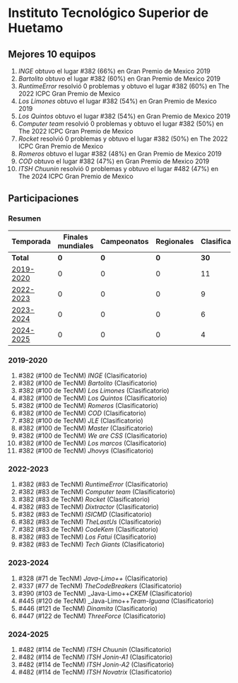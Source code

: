 # Instituto Tecnológico Superior de Huetamo

## Mejores 10 equipos

1. _INGE_ obtuvo el lugar #382 (66%) en Gran Premio de Mexico 2019
1. _Bartolito_ obtuvo el lugar #382 (60%) en Gran Premio de Mexico 2019
1. _RuntimeError_ resolvió 0 problemas y obtuvo el lugar #382 (60%) en The 2022 ICPC Gran Premio de Mexico
1. _Los Limones_ obtuvo el lugar #382 (54%) en Gran Premio de Mexico 2019
1. _Los Quintos_ obtuvo el lugar #382 (54%) en Gran Premio de Mexico 2019
1. _Computer team_ resolvió 0 problemas y obtuvo el lugar #382 (50%) en The 2022 ICPC Gran Premio de Mexico
1. _Rocket_ resolvió 0 problemas y obtuvo el lugar #382 (50%) en The 2022 ICPC Gran Premio de Mexico
1. _Romeros_ obtuvo el lugar #382 (48%) en Gran Premio de Mexico 2019
1. _COD_ obtuvo el lugar #382 (47%) en Gran Premio de Mexico 2019
1. _ITSH Chuunin_ resolvió 0 problemas y obtuvo el lugar #482 (47%) en The 2024 ICPC Gran Premio de Mexico

## Participaciones

### Resumen

| Temporada | Finales mundiales | Campeonatos | Regionales | Clasificatorios | Equipos |
| --- | --- | --- | --- | --- | --- |
| **Total** | **0** | **0** | **0** | **30** | **30** |
| [2019-2020](#2019-2020) | 0 | 0 | 0 | 11 | 11 |
| [2022-2023](#2022-2023) | 0 | 0 | 0 | 9 | 9 |
| [2023-2024](#2023-2024) | 0 | 0 | 0 | 6 | 6 |
| [2024-2025](#2024-2025) | 0 | 0 | 0 | 4 | 4 |

### 2019-2020

1. #382 (#100 de TecNM) _INGE_ (Clasificatorio)
1. #382 (#100 de TecNM) _Bartolito_ (Clasificatorio)
1. #382 (#100 de TecNM) _Los Limones_ (Clasificatorio)
1. #382 (#100 de TecNM) _Los Quintos_ (Clasificatorio)
1. #382 (#100 de TecNM) _Romeros_ (Clasificatorio)
1. #382 (#100 de TecNM) _COD_ (Clasificatorio)
1. #382 (#100 de TecNM) _JLE_ (Clasificatorio)
1. #382 (#100 de TecNM) _Master_ (Clasificatorio)
1. #382 (#100 de TecNM) _We are CSS_ (Clasificatorio)
1. #382 (#100 de TecNM) _Los marcos_ (Clasificatorio)
1. #382 (#100 de TecNM) _Jhovys_ (Clasificatorio)

### 2022-2023

1. #382 (#83 de TecNM) _RuntimeError_ (Clasificatorio)
1. #382 (#83 de TecNM) _Computer team_ (Clasificatorio)
1. #382 (#83 de TecNM) _Rocket_ (Clasificatorio)
1. #382 (#83 de TecNM) _Dixtractor_ (Clasificatorio)
1. #382 (#83 de TecNM) _ISICMD_ (Clasificatorio)
1. #382 (#83 de TecNM) _TheLastUs_ (Clasificatorio)
1. #382 (#83 de TecNM) _CodeKem_ (Clasificatorio)
1. #382 (#83 de TecNM) _Los Fatui_ (Clasificatorio)
1. #382 (#83 de TecNM) _Tech Giants_ (Clasificatorio)

### 2023-2024

1. #328 (#71 de TecNM) _Java-Limo++_ (Clasificatorio)
1. #337 (#77 de TecNM) _TheCodeBreakers_ (Clasificatorio)
1. #390 (#103 de TecNM) _Java-Limo++_CKEM_ (Clasificatorio)
1. #445 (#120 de TecNM) _Java-Limo++_Team-Iguana_ (Clasificatorio)
1. #446 (#121 de TecNM) _Dinamita_ (Clasificatorio)
1. #447 (#122 de TecNM) _ThreeForce_ (Clasificatorio)

### 2024-2025

1. #482 (#114 de TecNM) _ITSH Chuunin_ (Clasificatorio)
1. #482 (#114 de TecNM) _ITSH Jonin-A1_ (Clasificatorio)
1. #482 (#114 de TecNM) _ITSH Jonin-A2_ (Clasificatorio)
1. #482 (#114 de TecNM) _ITSH Novatrix_ (Clasificatorio)



